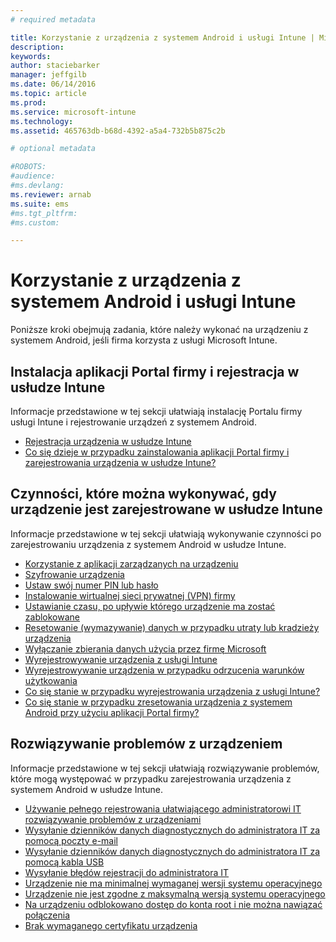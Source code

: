 ```yaml
---
# required metadata

title: Korzystanie z urządzenia z systemem Android i usługi Intune | Microsoft Intune
description:
keywords:
author: staciebarker
manager: jeffgilb
ms.date: 06/14/2016
ms.topic: article
ms.prod:
ms.service: microsoft-intune
ms.technology:
ms.assetid: 465763db-b68d-4392-a5a4-732b5b875c2b

# optional metadata

#ROBOTS:
#audience:
#ms.devlang:
ms.reviewer: arnab
ms.suite: ems
#ms.tgt_pltfrm:
#ms.custom:

---
```



# Korzystanie z urządzenia z systemem Android i usługi Intune

Poniższe kroki obejmują zadania, które należy wykonać na urządzeniu z systemem Android, jeśli firma korzysta z usługi Microsoft Intune.

## Instalacja aplikacji Portal firmy i rejestracja w usłudze Intune

Informacje przedstawione w tej sekcji ułatwiają instalację Portalu firmy usługi Intune i rejestrowanie urządzeń z systemem Android.

- [Rejestracja urządzenia w usłudze Intune](enroll-your-device-in-Intune-android.md)
- [Co się dzieje w przypadku zainstalowania aplikacji Portal firmy i zarejestrowania urządzenia w usłudze Intune?](what-happens-if-you-install-the-company-portal-app-and-enroll-your-device-in-intune-android.md)

## Czynności, które można wykonywać, gdy urządzenie jest zarejestrowane w usłudze Intune

Informacje przedstawione w tej sekcji ułatwiają wykonywanie czynności po zarejestrowaniu urządzenia z systemem Android w usłudze Intune.

- [Korzystanie z aplikacji zarządzanych na urządzeniu](use-managed-apps-on-your-device-android.md)
- [Szyfrowanie urządzenia](encrypt-your-device-android.md)
- [Ustaw swój numer PIN lub hasło](set-your-pin-or-password-android.md)
- [Instalowanie wirtualnej sieci prywatnej (VPN) firmy](install-your-companys-virtual-private-network-VPN-android.md)
- [Ustawianie czasu, po upływie którego urządzenie ma zostać zablokowane](set-the-amount-of-time-before-your-device-is-locked-android.md)
- [Resetowanie (wymazywanie) danych w przypadku utraty lub kradzieży urządzenia](reset-erase-your-lost-or-stolen-device-android.md)
- [Wyłączanie zbierania danych użycia przez firmę Microsoft](turn-off-microsoft-usage-data-collection-android.md)
- [Wyrejestrowywanie urządzenia z usługi Intune](unenroll-your-device-from-intune-android.md)
- [Wyrejestrowywanie urządzenia w przypadku odrzucenia warunków użytkowania](unenroll-your-device-from-intune-if-you-declined-terms-of-use-android.md)
- [Co się stanie w przypadku wyrejestrowania urządzenia z usługi Intune?](what-happens-if-you-unenroll-your-device-from-intune-android.md)
- [Co się stanie w przypadku zresetowania urządzenia z systemem Android przy użyciu aplikacji Portal firmy?](what-happens-if-you-reset-your-device-using-the-company-portal-android.md)

## Rozwiązywanie problemów z urządzeniem

Informacje przedstawione w tej sekcji ułatwiają rozwiązywanie problemów, które mogą występować w przypadku zarejestrowania urządzenia z systemem Android w usłudze Intune.

- [Używanie pełnego rejestrowania ułatwiającego administratorowi IT rozwiązywanie problemów z urządzeniami](use-verbose-logging-to-help-your-it-administrator-fix-device-issues-android.md)
- [Wysyłanie dzienników danych diagnostycznych do administratora IT za pomocą poczty e-mail](send-diagnostic-data-logs-to-your-it-administrator-using-email-android.md)
- [Wysyłanie dzienników danych diagnostycznych do administratora IT za pomocą kabla USB](send-diagnostic-data-logs-to-your-it-administrator-using-a-usb-cable-android.md)
- [Wysyłanie błędów rejestracji do administratora IT](send-enrollment-errors-to-your-it-administrator-android.md)
- [Urządzenie nie ma minimalnej wymaganej wersji systemu operacyjnego](device-doesnt-have-the-required-minimum-operating-system-version-android.md)
- [Urządzenie nie jest zgodne z maksymalną wersją systemu operacyjnego](device-doesnt-comply-with-maximum-operating-system-version-android.md)
- [Na urządzeniu odblokowano dostęp do konta root i nie można nawiązać połączenia](your-device-is-rooted-and-you-cant-connect-android.md)
- [Brak wymaganego certyfikatu urządzenia](your-device-is-missing-a-required-certificate-android.md)




<!--HONumber=Jun16_HO2-->


